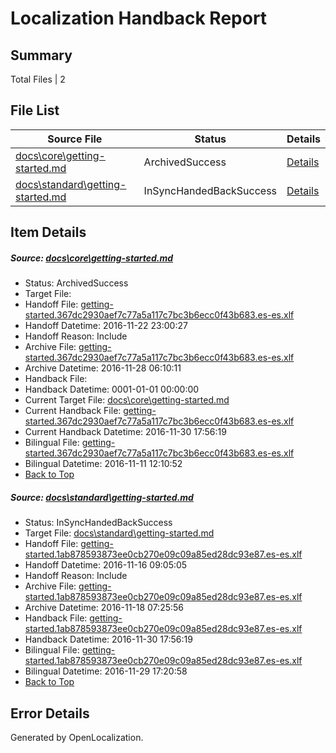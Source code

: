 # <a name='report-top'></a> Localization Handback Report

## Summary
 Total Files | 2

## File List
 Source File | Status | Details 
 ----------- | ------ | ------- 
 [docs\core\getting-started.md](https://github.com/dotnet/docs/blob/5c0514262e52d7c691f9a956fecfa8074e44d913/docs/core/getting-started.md) | ArchivedSuccess | [Details](#defe6350613d8e7167b0ccfe7893a4f2ba9a855443)
 [docs\standard\getting-started.md](https://github.com/dotnet/docs/blob/10e9195efdbfa031698a8b0f8e8c3479babd9727/docs/standard/getting-started.md) | InSyncHandedBackSuccess | [Details](#a08b0a0f95d43eb995f015f7e408f77fe4ab9d633366)

## Item Details
##### <a name='defe6350613d8e7167b0ccfe7893a4f2ba9a855443'></a> Source: [docs\core\getting-started.md](https://github.com/dotnet/docs/blob/5c0514262e52d7c691f9a956fecfa8074e44d913/docs/core/getting-started.md)
* Status: ArchivedSuccess
* Target File: 
* Handoff File: [getting-started.367dc2930aef7c77a5a117c7bc3b6ecc0f43b683.es-es.xlf](https://github.com/dotnet/docs.handoff/blob/34c8dd28de036a82998dc766b88fa369e8f30779/ol-handoff/dotnet/docs.es-es/master/ht-p1/getting-started.367dc2930aef7c77a5a117c7bc3b6ecc0f43b683.es-es.xlf)
* Handoff Datetime: 2016-11-22 23:00:27
* Handoff Reason: Include
* Archive File: [getting-started.367dc2930aef7c77a5a117c7bc3b6ecc0f43b683.es-es.xlf](https://github.com/dotnet/docs.handoff/blob/0c78ee64dffa1f80c9a8f2675b4c27f5ea0e9cbc/ol-archive/dotnet/docs.es-es/master/ht-p1/getting-started.367dc2930aef7c77a5a117c7bc3b6ecc0f43b683.es-es.xlf)
* Archive Datetime: 2016-11-28 06:10:11
* Handback File: 
* Handback Datetime: 0001-01-01 00:00:00
* Current Target File: [docs\core\getting-started.md](https://github.com/dotnet/docs.es-es/blob/77587648e164fe057fb2edaee2f862f608564577/docs/core/getting-started.md)
* Current Handback File: [getting-started.367dc2930aef7c77a5a117c7bc3b6ecc0f43b683.es-es.xlf](https://github.com/dotnet/docs.handback/blob/cec1fcd4c16d29d07acb3585d0cb92850f09b2fe/ol-handback/dotnet/docs.es-es/master/ht-p1/getting-started.367dc2930aef7c77a5a117c7bc3b6ecc0f43b683.es-es.xlf)
* Current Handback Datetime: 2016-11-30 17:56:19
* Bilingual File: [getting-started.367dc2930aef7c77a5a117c7bc3b6ecc0f43b683.es-es.xlf](https://github.com/dotnet/docs.handback/blob/69423371ef5f29f5f1b9320c3d19164e432c09c7/ol-handback/dotnet/docs.es-es/master/ht-p1/getting-started.367dc2930aef7c77a5a117c7bc3b6ecc0f43b683.es-es.xlf)
* Bilingual Datetime: 2016-11-11 12:10:52
* [Back to Top](#report-top)

##### <a name='a08b0a0f95d43eb995f015f7e408f77fe4ab9d633366'></a> Source: [docs\standard\getting-started.md](https://github.com/dotnet/docs/blob/10e9195efdbfa031698a8b0f8e8c3479babd9727/docs/standard/getting-started.md)
* Status: InSyncHandedBackSuccess
* Target File: [docs\standard\getting-started.md](https://github.com/dotnet/docs.es-es/blob/77587648e164fe057fb2edaee2f862f608564577/docs/standard/getting-started.md)
* Handoff File: [getting-started.1ab878593873ee0cb270e09c09a85ed28dc93e87.es-es.xlf](https://github.com/dotnet/docs.handoff/blob/aa343f8bdfe6ad104a40b2fd794f1657507d574d/ol-handoff/dotnet/docs.es-es/master/ht-p2/getting-started.1ab878593873ee0cb270e09c09a85ed28dc93e87.es-es.xlf)
* Handoff Datetime: 2016-11-16 09:05:05
* Handoff Reason: Include
* Archive File: [getting-started.1ab878593873ee0cb270e09c09a85ed28dc93e87.es-es.xlf](https://github.com/dotnet/docs.handoff/blob/eae70a503f72c605cd3e29f38b98a394ddac87ff/ol-archive/dotnet/docs.es-es/master/ht-p2/getting-started.1ab878593873ee0cb270e09c09a85ed28dc93e87.es-es.xlf)
* Archive Datetime: 2016-11-18 07:25:56
* Handback File: [getting-started.1ab878593873ee0cb270e09c09a85ed28dc93e87.es-es.xlf](https://github.com/dotnet/docs.handback/blob/cec1fcd4c16d29d07acb3585d0cb92850f09b2fe/ol-handback/dotnet/docs.es-es/master/ht-p2/getting-started.1ab878593873ee0cb270e09c09a85ed28dc93e87.es-es.xlf)
* Handback Datetime: 2016-11-30 17:56:19
* Bilingual File: [getting-started.1ab878593873ee0cb270e09c09a85ed28dc93e87.es-es.xlf](https://github.com/dotnet/docs.handback/blob/be69e085722fc78e2f5e12849f30a060e6101701/ol-handback/dotnet/docs.es-es/master/ht-p2/getting-started.1ab878593873ee0cb270e09c09a85ed28dc93e87.es-es.xlf)
* Bilingual Datetime: 2016-11-29 17:20:58
* [Back to Top](#report-top)


## Error Details

Generated by OpenLocalization.
